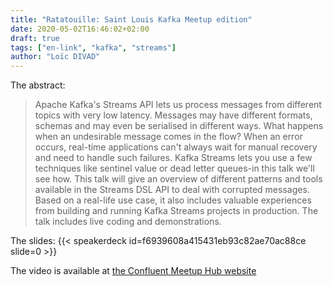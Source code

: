 ```yaml
---
title: "Ratatouille: Saint Louis Kafka Meetup edition"
date: 2020-05-02T16:46:02+02:00
draft: true
tags: ["en-link", "kafka", "streams"]
author: "Loïc DIVAD"
---
```


The abstract:
> Apache Kafka's Streams API lets us process messages from different topics with very low latency. Messages may have different formats, schemas and may even be serialised in different ways. What happens when an undesirable message comes in the flow? When an error occurs, real-time applications can't always wait for manual recovery and need to handle such failures. Kafka Streams lets you use a few techniques like sentinel value or dead letter queues-in this talk we'll see how. This talk will give an overview of different patterns and tools available in the Streams DSL API to deal with corrupted messages. Based on a real-life use case, it also includes valuable experiences from building and running Kafka Streams projects in production. The talk includes live coding and demonstrations.

The slides:
{{< speakerdeck id=f6939608a415431eb93c82ae70ac88ce slide=0 >}}

The video is available at [the Confluent Meetup Hub website](https://videos.confluent.io/watch/NFaoVSGwQc5ppkFmcWs66S)
